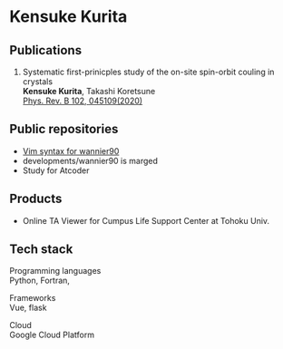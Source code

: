# Kensuke Kurita

## Publications
1. Systematic first-prinicples study of the on-site spin-orbit couling in crystals\
**Kensuke Kurita**, Takashi Koretsune\
[Phys. Rev. B 102, 045109(2020)](https://journals.aps.org/prb/abstract/10.1103/PhysRevB.102.045109)

## Public repositories
- [Vim syntax for wannier90](https://github.com/KensukeKurita/wannier90vim)
- developments/wannier90 is marged
- Study for Atcoder

## Products
- Online TA Viewer for  Cumpus Life Support Center at Tohoku Univ.

## Tech stack
Programming languages\
Python, Fortran, 

Frameworks\
Vue, flask

Cloud\
Google Cloud Platform

